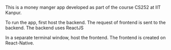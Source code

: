 This is a money manger app developed as part of the course CS252 at IIT Kanpur.

To run the app, first host the backend. The request of frontend is sent to the backend. The backend uses ReactJS

In a separate terminal window, host the frontend. The frontend is created on React-Native. 
